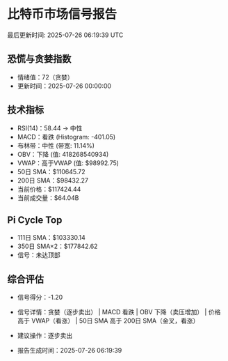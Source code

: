 # 比特币市场信号报告

最后更新时间: 2025-07-26 06:19:39 UTC

## 恐慌与贪婪指数
- 情绪值：72（贪婪）
- 更新时间：2025-07-26 00:00:00

## 技术指标
- RSI(14)：58.44 → 中性
- MACD：看跌 (Histogram: -401.05)
- 布林带：中性 (带宽: 11.14%)
- OBV：下降 (值: 418268540934)
- VWAP：高于VWAP (值: $98992.75)
- 50日 SMA：$110645.72
- 200日 SMA：$98432.27
- 当前价格：$117424.44
- 当前成交量：$64.04B

## Pi Cycle Top
- 111日 SMA：$103330.14
- 350日 SMA×2：$177842.62
- 信号：未达顶部

## 综合评估
- 信号得分：-1.20
- 信号详情：贪婪（逐步卖出） | MACD 看跌 | OBV 下降（卖压增加） | 价格高于 VWAP（看涨） | 50日 SMA 高于 200日 SMA（金叉，看涨）
- 建议操作：逐步卖出

- 报告生成时间：2025-07-26 06:19:39